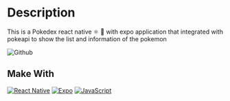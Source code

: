 # Description
This is a Pokedex react native ⚛️ 📱 with expo application that integrated with pokeapi to show the list and information of the pokemon

![Github](https://github.com/zearkiatos/expo-pokedex-app/actions/workflows/action.yml/badge.svg)

## Make With
[![React Native](https://img.shields.io/badge/React%20Native-5ccfee?style=for-the-badge&logo=react&logoColor=white&labelColor=000000)]()
[![Expo](https://img.shields.io/badge/expo-000000?style=for-the-badge&logo=expo&logoColor=white&labelColor=000000)]()
[![JavaScript](https://img.shields.io/badge/javascript-ead547?style=for-the-badge&logo=javascript&logoColor=white&labelColor=000000)]()